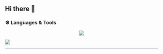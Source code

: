 ## Hi there 👋

<!--
**hussainjj9087/hussainjj9087** is a ✨ _special_ ✨ repository because its `README.md` (this file) appears on your GitHub profile.

Here are some ideas to get you started:

- 🔭 I’m currently working on ...
- 🌱 I’m currently learning ...
- 👯 I’m looking to collaborate on ...
- 🤔 I’m looking for help with ...
- 💬 Ask me about ...
- 📫 How to reach me: ...
- 😄 Pronouns: ...
- ⚡ Fun fact: ...
-->



### ⚙️ Languages & Tools

<p align="center">
  <img src="https://skillicons.dev/icons?i=html,css,js,ts,react,nextjs,nodejs,java,go,cpp,c,postgres,mysql,sqlite,git,github,linux,vscode,idea,visualstudio" />
</p>


<img src="https://github-readme-stats-iqzapw3m6-koroots-projects.vercel.app/api?username=hussainjj9087&show_icons=true&theme=radical" />

---
